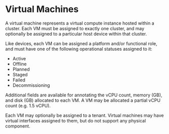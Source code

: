 # Virtual Machines

A virtual machine represents a virtual compute instance hosted within a cluster. Each VM must be assigned to exactly one cluster, and may optionally be assigned to a particular host device within that cluster.

Like devices, each VM can be assigned a platform and/or functional role, and must have one of the following operational statuses assigned to it:

* Active
* Offline
* Planned
* Staged
* Failed
* Decommissioning

Additional fields are available for annotating the vCPU count, memory (GB), and disk (GB) allocated to each VM. A VM may be allocated a partial vCPU count (e.g. 1.5 vCPU).

Each VM may optionally be assigned to a tenant. Virtual machines may have virtual interfaces assigned to them, but do not support any physical component.
